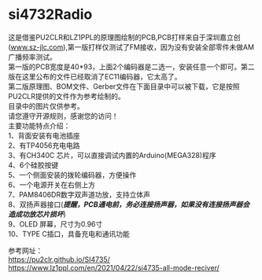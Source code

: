 # si4732Radio  
这是借鉴PU2CLR和LZ1PPL的原理图绘制的PCB,PCB打样来自于深圳嘉立创(www.sz-jlc.com),第一版打样仅测试了FM接收，因为没有安装全部零件未做AM 广播频率测试。  
第一版的PCB宽度是40*93，上面2个编码器是二选一，安装任意一个即可。第二版在这里公布的文件已经取消了EC11编码器，它太高了。  
第二版原理图、BOM文件、Gerber文件在下面目录中可以被下载，它是按照PU2CLR提供的文件作为参考绘制的。  
目录中的图片仅供参考。  
请您遵守开源规则，感谢您的访问！  
主要功能特点介绍：  
1、背面安装有电池插座  
2、有TP4056充电电路  
3、有CH340C 芯片，可以直接调试内置的Arduino(MEGA328)程序  
4、6个硅胶按键  
5、一个侧面安装的拨轮编码器，方便操作  
6、一个电源开关在右侧上方  
7、PAM8406DR数字双声道功放，支持立体声  
8、双扬声器接口(***提醒，PCB通电前，务必连接扬声器，如果没有连接扬声器会造成功放芯片损坏***)      
9、OLED 屏幕，尺寸为0.96寸  
10、TYPE C插口，具备充电和通讯功能  
  
参考网址：  
https://pu2clr.github.io/SI4735/  
https://www.lz1ppl.com/en/2021/04/22/si4735-all-mode-reciver/  
